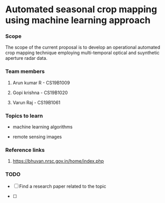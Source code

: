 # Automated seasonal crop mapping using machine learning approach

### Scope

The scope of the current proposal is to develop an operational automated crop mapping technique employing multi-temporal optical and suynthetic aperture radar data.

### Team members

1. Arun kumar R - CS19B1009

2. Gopi krishna - CS19B1020

3. Varun Raj - CS19B1061

### Topics to learn

- machine learning algorithms

- remote sensing images

### Reference links

1. https://bhuvan.nrsc.gov.in/home/index.php

### TODO

- [ ] Find a research paper related to the topic

- [ ] 
